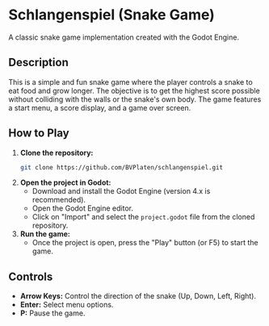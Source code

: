 # Schlangenspiel (Snake Game)

A classic snake game implementation created with the Godot Engine.

## Description

This is a simple and fun snake game where the player controls a snake to eat food and grow longer. The objective is to get the highest score possible without colliding with the walls or the snake's own body. The game features a start menu, a score display, and a game over screen.

## How to Play

1.  **Clone the repository:**
    ```bash
    git clone https://github.com/BVPlaten/schlangenspiel.git
    ```
2.  **Open the project in Godot:**
    *   Download and install the Godot Engine (version 4.x is recommended).
    *   Open the Godot Engine editor.
    *   Click on "Import" and select the `project.godot` file from the cloned repository.
3.  **Run the game:**
    *   Once the project is open, press the "Play" button (or F5) to start the game.

## Controls

*   **Arrow Keys:** Control the direction of the snake (Up, Down, Left, Right).
*   **Enter:** Select menu options.
*   **P:** Pause the game.
